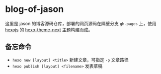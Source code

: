 # blog-of-jason

这里是 jason 的博客源码仓库，部署的网页源码在隔壁分支 `gh-pages` 上，使用 [hexojs](https://hexo.io/zh-cn/) 的 [hexo-theme-next](https://theme-next.js.org/) 主题构建而成。

## 备忘命令

* `hexo new [layout] <title>` 新建文章，可指定 `-p` 文章路径
* `hexo publish [layout] <filename>` 发表草稿